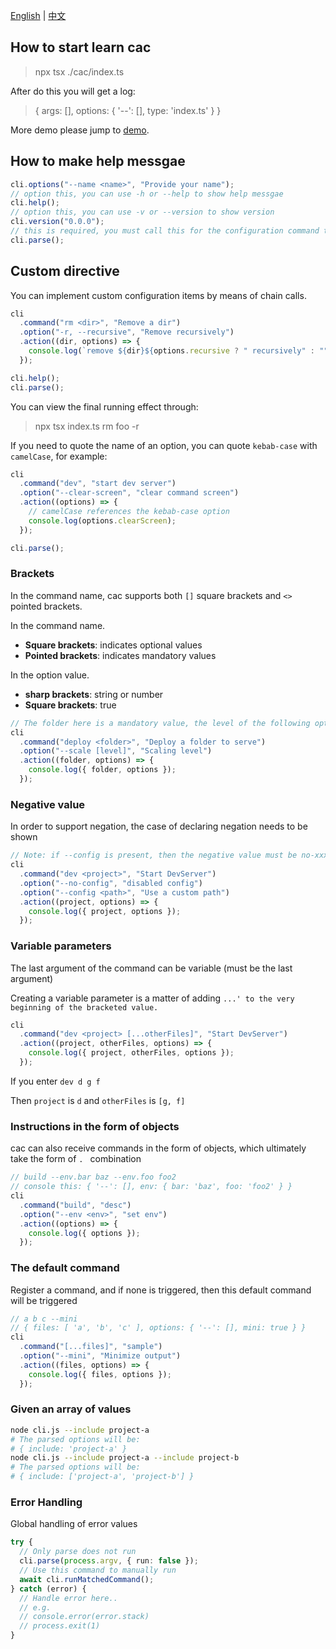 [English](./index.md) | [中文](./index.cn.md)

## How to start learn cac

> npx tsx ./cac/index.ts

After do this you will get a log:

> { args: [], options: { '--': [], type: 'index.ts' } }

More demo please jump to [demo](./demo.ts).

## How to make help messgae

```ts
cli.options("--name <name>", "Provide your name");
// option this, you can use -h or --help to show help messgae
cli.help();
// option this, you can use -v or --version to show version
cli.version("0.0.0");
// this is required, you must call this for the configuration command to take effect
cli.parse();
```

## Custom directive

You can implement custom configuration items by means of chain calls.

```ts
cli
  .command("rm <dir>", "Remove a dir")
  .option("-r, --recursive", "Remove recursively")
  .action((dir, options) => {
    console.log(`remove ${dir}${options.recursive ? " recursively" : ""}`);
  });

cli.help();
cli.parse();
```

You can view the final running effect through:

> npx tsx index.ts rm foo -r

If you need to quote the name of an option, you can quote `kebab-case` with `camelCase`, for example:

```ts
cli
  .command("dev", "start dev server")
  .option("--clear-screen", "clear command screen")
  .action((options) => {
    // camelCase references the kebab-case option
    console.log(options.clearScreen);
  });

cli.parse();
```

### Brackets

In the command name, cac supports both `[]` square brackets and `<>` pointed brackets.

In the command name.

- **Square brackets**: indicates optional values
- **Pointed brackets**: indicates mandatory values

In the option value.

- **sharp brackets**: string or number
- **Square brackets**: true

```ts
// The folder here is a mandatory value, the level of the following options is a number or string
cli
  .command("deploy <folder>", "Deploy a folder to serve")
  .option("--scale [level]", "Scaling level")
  .action((folder, options) => {
    console.log({ folder, options });
  });
```

### Negative value

In order to support negation, the case of declaring negation needs to be shown

```ts
// Note: if --config is present, then the negative value must be no-xxx
cli
  .command("dev <project>", "Start DevServer")
  .option("--no-config", "disabled config")
  .option("--config <path>", "Use a custom path")
  .action((project, options) => {
    console.log({ project, options });
  });
```

### Variable parameters

The last argument of the command can be variable (must be the last argument)

Creating a variable parameter is a matter of adding `...' to the very beginning of the bracketed value. `

```ts
cli
  .command("dev <project> [...otherFiles]", "Start DevServer")
  .action((project, otherFiles, options) => {
    console.log({ project, otherFiles, options });
  });
```

If you enter `dev d g f`

Then `project` is `d` and `otherFiles` is `[g, f]`

### Instructions in the form of objects

cac can also receive commands in the form of objects, which ultimately take the form of `. ` combination

```ts
// build --env.bar baz --env.foo foo2
// console this: { '--': [], env: { bar: 'baz', foo: 'foo2' } }
cli
  .command("build", "desc")
  .option("--env <env>", "set env")
  .action((options) => {
    console.log({ options });
  });
```

### The default command

Register a command, and if none is triggered, then this default command will be triggered

```ts
// a b c --mini
// { files: [ 'a', 'b', 'c' ], options: { '--': [], mini: true } }
cli
  .command("[...files]", "sample")
  .option("--mini", "Minimize output")
  .action((files, options) => {
    console.log({ files, options });
  });
```

### Given an array of values

```bash
node cli.js --include project-a
# The parsed options will be:
# { include: 'project-a' }
node cli.js --include project-a --include project-b
# The parsed options will be:
# { include: ['project-a', 'project-b'] }
```

### Error Handling

Global handling of error values

```ts
try {
  // Only parse does not run
  cli.parse(process.argv, { run: false });
  // Use this command to manually run
  await cli.runMatchedCommand();
} catch (error) {
  // Handle error here..
  // e.g.
  // console.error(error.stack)
  // process.exit(1)
}
```
